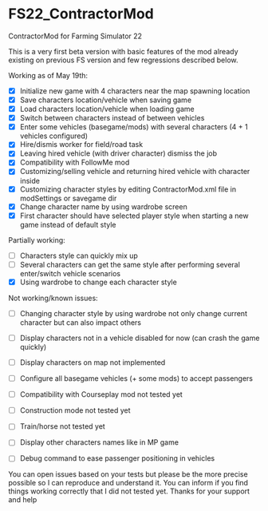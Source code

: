 # FS22_ContractorMod
ContractorMod for Farming Simulator 22

This is a very first beta version with basic features of the mod already existing on previous FS version and few regressions described below.

Working as of May 19th:  
 - [x] Initialize new game with 4 characters near the map spawning location
 - [x] Save characters location/vehicle when saving game
 - [x] Load characters location/vehicle when loading game
 - [x] Switch between characters instead of between vehicles
 - [x] Enter some vehicles (basegame/mods) with several characters (4 + 1 vehicles configured)
 - [x] Hire/dismis worker for field/road task
 - [x] Leaving hired vehicle (with driver character) dismiss the job
 - [x] Compatibility with FollowMe mod
 - [x] Customizing/selling vehicle and returning hired vehicle with character inside
 - [x] Customizing character styles by editing ContractorMod.xml file in modSettings or savegame dir
 - [x] Change character name by using wardrobe screen
 - [x] First character should have selected player style when starting a new game instead of default style
 
Partially working:  
 - [ ] Characters style can quickly mix up
 - [ ] Several characters can get the same style after performing several enter/switch vehicle scenarios
 - [x] Using wardrobe to change each character style

Not working/known issues:  
 - [ ] Changing character style by using wardrobe not only change current character but can also impact others
 - [ ] Display characters not in a vehicle disabled for now (can crash the game quickly) 
 - [ ] Display characters on map not implemented
 - [ ] Configure all basegame vehicles (+ some mods) to accept passengers
 - [ ] Compatibility with Courseplay mod not tested yet
 - [ ] Construction mode not tested yet
 - [ ] Train/horse not tested yet
 - [ ] Display other characters names like in MP game
 - [ ] Debug command to ease passenger positioning in vehicles


You can open issues based on your tests but please be the more precise possible so I can reproduce and understand it. You can inform if you find things working correctly that I did not tested yet.
Thanks for your support and help
